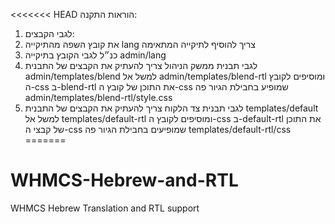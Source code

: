 <<<<<<< HEAD
הוראות התקנה:
1. לגבי הקבצים:
1. את קובץ השפה מהתיקייה lang
צריך להוסיף לתיקייה המתאימה
2. כנ״ל לגבי הקובץ בתיקייה
admin/lang
3. לגבי תבנית ממשק הניהול
צריך להעתיק את הקבצים של התבנית
admin/templates/blend
למשל אל
admin/templates/blend-rtl
ומוסיפים לקובץ ה-css
ב-blend-rtl
את התוכן של קובץ ה-css
שמופיע בחבילת הגיור פה
admin/templates/blend-rtl/style.css
4. לגבי תבנית צד הלקוח
צריך להעתיק את הקבצים של התבנית
templates/default
למשל אל
templates/default-rtl
ומוסיפים לקובץ ה-css
ב-default-rtl
את התוכן של קבצי ה-css
שמופיעים בחבילת הגיור פה
templates/default-rtl/css
=======
# WHMCS-Hebrew-and-RTL
WHMCS Hebrew Translation and RTL support
